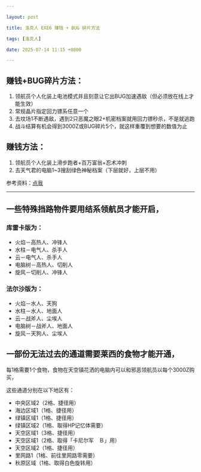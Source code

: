 ```yaml
---

layout: post

title: 洛克人 EXE6 赚钱 + BUG 碎片方法

tags: [洛克人]

date: 2025-07-14 11:15 +0800

---
```


## 赚钱+BUG碎片方法：

1. 领航员个人化装上电池模式并且刻意让它出BUG加速遇敌（但必须放在线上才能生效）
2. 常规晶片指定回力镖系任意一个
3. 去坟场1不断遇敌，遇到2只恶魔之眼2+机密档案就用回力镖秒杀，不是就逃跑
4. 战斗结算有机会得到3000Z或BUG碎片5个，就这样重覆到想要的数值为止

## 赚钱方法：

1. 领航员个人化装上滑步跑者+百万富翁+忍术冲刺
2. 去天气君的电脑1~3搜刮绿色神秘档案（下层就好，上层不用）

参考资料：[点我](http://prism.s27.xrea.com/exe6/tips.html)

---
## 一些特殊挡路物件要用结系领航员才能开启，

### 库雷卡版为：

* 火焰－高热人、冲锋人
* 水柱－电气人、杀手人
* 云－电气人、杀手人
* 电脑树－高热人、切削人
* 旋风－切削人、冲锋人

### 法尔沙版为：

* 火焰－水人、天狗
* 水柱－水人、地面人
* 云－战斧人、尘埃人
* 电脑树－战斧人、地面人
* 旋风－天狗人、尘埃人

## 一部份无法过去的通道需要莱西的食物才能开通，

每1格需要1个食物，食物在天空镇花洒的电脑内可以和邪恶领航员以每个3000Z购买，

这些通道分别在以下地区有：
* 中央区域2（2格、捷径用）
* 海边区域1（1格、捷径用）
* 绿镇区域1（1格、捷径用）
* 绿镇区域2（1格、取得HP记忆体需要）
* 天空区域1（3格、捷径用）
* 天空区域1（2格、取得「卡尼尔军　Ｂ」用）
* 天空区域2（1格、捷径用）
* 里网路1（1格、前往里网路零需要）
* 秋原区域（1格、取得白色旋转用）